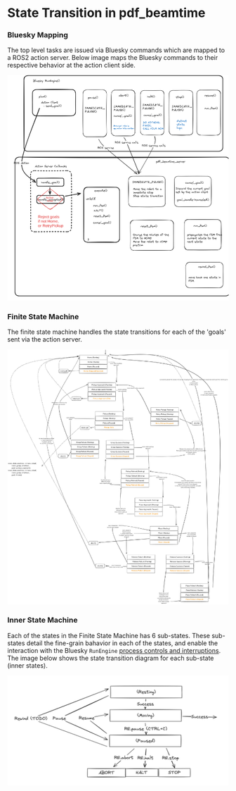 # State Transition in pdf_beamtime

### Bluesky Mapping

The top level tasks are issued via Bluesky commands which are mapped to a ROS2 action server. Below image maps the Bluesky commands to their respective behavior at the action client side. 

<img src="./images/pdf_beamtime_arch_bluesky_logic.png" alt="Bluesky Command Mappings to Actions" width="800">

### Finite State Machine

The finite state machine handles the state transitions for each of the 'goals' sent via the action server.

<img src="./images/pdf_beamtime_arch_overall_fsm.png" alt="Finite State Machine" width="1500">

### Inner State Machine

Each of the states in the Finite State Machine has 6 sub-states. These sub-states detail the fine-grain bahavior in each of the states, and enable the interaction with the Bluesky `RunEngine` [process controls and interruptions](http://blueskyproject.io/bluesky/main/state-machine.html#interruptions). The image below shows the state transition diagram for each sub-state (inner states).

<img src="./images/pdf_beamtime_arch_inner_FSM.png" alt="Finite State Machine" width="800">